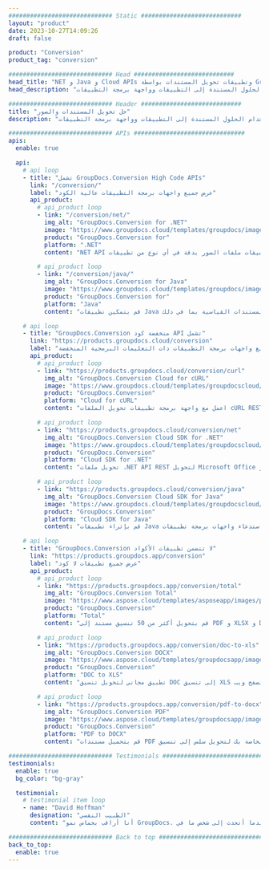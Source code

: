 ```yaml
---
############################# Static ############################
layout: "product"
date: 2023-10-27T14:09:26
draft: false

product: "Conversion"
product_tag: "conversion"

############################# Head ############################
head_title: "NET و Java و Cloud APIs وتطبيقات تحويل المستندات بواسطة GroupDocs"
head_description: "قم بتحويل تنسيقات ملفات المستندات والصور الشائعة على أي نظام أساسي باستخدام الحلول المستندة إلى التطبيقات وواجهة برمجة التطبيقات."

############################# Header ############################
title: "حل تحويل المستندات والصور"
description: "قم بتحويل تنسيقات ملفات المستندات والصور الشائعة على أي نظام أساسي باستخدام الحلول المستندة إلى التطبيقات وواجهة برمجة التطبيقات."

############################# APIs ###############################
apis:
  enable: true

  api:
    # api loop
    - title: "تشمل GroupDocs.Conversion High Code APIs"
      link: "/conversion/"
      label: "عرض جميع واجهات برمجة التطبيقات عالية الكود"
      api_product:
        # api_product loop
        - link: "/conversion/net/"
          img_alt: "GroupDocs.Conversion for .NET"
          image: "https://www.groupdocs.cloud/templates/groupdocs/images/product-logos/groupdocs-conversion-net.png"
          product: "GroupDocs.Conversion for"
          platform: ".NET"
          content: "NET API الأصلي لتحويل المستندات وتنسيقات ملفات الصور بدقة في أي نوع من تطبيقات .NET. يدعم إضافة علامات مائية للصورة أثناء التحويل."

        # api_product loop
        - link: "/conversion/java/"
          img_alt: "GroupDocs.Conversion for Java"
          image: "https://www.groupdocs.cloud/templates/groupdocs/images/product-logos/groupdocs-conversion-java.png"
          product: "GroupDocs.Conversion for"
          platform: "Java"
          content: "قم بتمكين تطبيقات Java الخاصة بك للتحويل بسهولة بين جميع تنسيقات المستندات القياسية بما في ذلك Microsoft Office و PDF و HTML والصور وغيرها الكثير."

    # api loop
    - title: "GroupDocs.Conversion منخفضة كود API تشمل"
      link: "https://products.groupdocs.cloud/conversion"
      label: "عرض جميع واجهات برمجة التطبيقات ذات التعليمات البرمجية المنخفضة"
      api_product:
        # api_product loop
        - link: "https://products.groupdocs.cloud/conversion/curl"
          img_alt: "GroupDocs.Conversion Cloud for cURL"
          image: "https://www.groupdocs.cloud/templates/groupdocscloud/images/sdk/272x272/groupdocs_conversion-for-curl.png"
          product: "GroupDocs.Conversion"
          platform: "Cloud for cURL"
          content: "اعمل مع واجهة برمجة تطبيقات تحويل الملفات cURL RESTful لتحويل ملفات Microsoft Office و PDF والبريد الإلكتروني والمشروع و HTML وتنسيقات الملفات الشائعة الأخرى بسهولة في تطبيقاتك."

        # api_product loop
        - link: "https://products.groupdocs.cloud/conversion/net"
          img_alt: "GroupDocs.Conversion Cloud SDK for .NET"
          image: "https://www.groupdocs.cloud/templates/groupdocscloud/images/sdk/272x272/groupdocs_conversion-for-net.png"
          product: "GroupDocs.Conversion"
          platform: "Cloud SDK for .NET"
          content: "تحويل ملفات .NET API REST لتحويل Microsoft Office و PDF والبريد الإلكتروني والمشروع و HTML وتنسيقات الملفات الشائعة الأخرى بسهولة على أي نظام أساسي باستخدام Cloud SDK."

        # api_product loop
        - link: "https://products.groupdocs.cloud/conversion/java"
          img_alt: "GroupDocs.Conversion Cloud SDK for Java"
          image: "https://www.groupdocs.cloud/templates/groupdocscloud/images/sdk/272x272/groupdocs_conversion-for-java.png"
          product: "GroupDocs.Conversion"
          platform: "Cloud SDK for Java"
          content: "قم بإثراء تطبيقات Java المستندة إلى السحابة بميزات متقدمة لتحويل المستندات على أي نظام أساسي قادر على استدعاء واجهات برمجة تطبيقات REST."

    # api loop
    - title: "GroupDocs.Conversion لا تتضمن تطبيقات الأكواد"
      link: "https://products.groupdocs.app/conversion"
      label: "عرض جميع تطبيقات لا كود"
      api_product:
        # api_product loop
        - link: "https://products.groupdocs.app/conversion/total"
          img_alt: "GroupDocs.Conversion Total"
          image: "https://www.aspose.cloud/templates/asposeapp/images/products/logo/aspose_conversion-app.png"
          product: "GroupDocs.Conversion"
          platform: "Total"
          content: "قم بتحويل أكثر من 50 تنسيق مستند إلى PDF و XLSX و DOCX و XPS و HTML والمزيد."

        # api_product loop
        - link: "https://products.groupdocs.app/conversion/doc-to-xls"
          img_alt: "GroupDocs.Conversion DOCX"
          image: "https://www.aspose.cloud/templates/groupdocsapp/images/products/logo/groupdocs_words-app.png"
          product: "GroupDocs.Conversion"
          platform: "DOC to XLS"
          content: "تطبيق مجاني لتحويل تنسيق DOC إلى تنسيق XLS من أي متصفح ويب."

        # api_product loop
        - link: "https://products.groupdocs.app/conversion/pdf-to-docx"
          img_alt: "GroupDocs.Conversion PDF"
          image: "https://www.aspose.cloud/templates/groupdocsapp/images/products/logo/groupdocs_pdf-app.png"
          product: "GroupDocs.Conversion"
          platform: "PDF to DOCX"
          content: "قم بتحميل مستندات PDF الخاصة بك لتحويل سلس إلى تنسيق Word (DOCX)."

############################# Testimonials ###############################
testimonials:
  enable: true
  bg_color: "bg-gray"

  testimonial:
    # testimonial item loop
    - name: "David Hoffman"
      designation: "الطبيب النفسي"
      content: "أنا أراقب بحماس نمو GroupDocs. لقد ساعدتني استجابة فريقك الكامل بشكل كبير ، عندما أتحدث إلى شخص ما في GroupDocs ، يمكنني أن أضمن أن شخصًا ما يستمع ويحدث الأشياء."

############################# Back to top ###############################
back_to_top:
  enable: true
---
```

